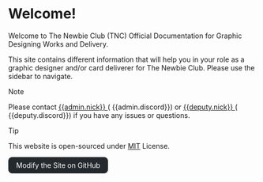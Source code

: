 # Welcome!

Welcome to The Newbie Club (TNC) Official Documentation for Graphic Designing Works and Delivery.

This site contains different information that will help you in your role as a graphic designer
and/or card deliverer for The Newbie Club. Please use the sidebar to navigate.

<style>
    .w3-btn,.w3-button {
        border:none;
        display:inline-block;
        padding:8px 16px;
        vertical-align:middle;
        overflow:hidden;
        text-decoration:none;
        color:inherit;
        background-color:inherit;
        text-align:center;
        cursor:pointer;
        white-space:nowrap
    }
    .w3-btn:hover {
        box-shadow:0 8px 16px 0 rgba(0,0,0,0.2), 0 6px 20px 0 rgba(0,0,0,0.19)
    }
    .w3-btn, .w3-button {
        -webkit-touch-callout:none;
        -webkit-user-select:none;
        -khtml-user-select:none;
        -moz-user-select:none;
        -ms-user-select:none;
        user-select:none
    }
    .w3-round-large {
        border-radius:8px
    }
    .w3-github-black, .w3-hover-github-black:hover {
        color:#fff !important;
        background-color:#24292d !important
    }
</style>

> [!NOTE]
> Please contact [{{admin.nick}} <i class="fas fa-external-link-square-alt"></i>
> ](https://myanimelist.net/profile/{{admin.malUsername}})
> \(<i class="fab fa-discord"></i> {{admin.discord}}\) or
> [{{deputy.nick}} <i class="fas fa-external-link-square-alt"></i>
> ](https://myanimelist.net/profile/{{deputy.malUsername}})
> \(<i class="fab fa-discord"></i> {{deputy.discord}}\) if you have any issues or questions.

> [!TIP]
> This website is open-sourced under [MIT](license) License.

<div style="margin:auto;">
  <a href="https://github.com/nattadasu/tncGfx-Encyclopedia">
    <span class="w3-button w3-round-large w3-github-black">
      <i class="fab fa-github"></i>
      Modify the Site on GitHub
    </span>
  </a>
</div>